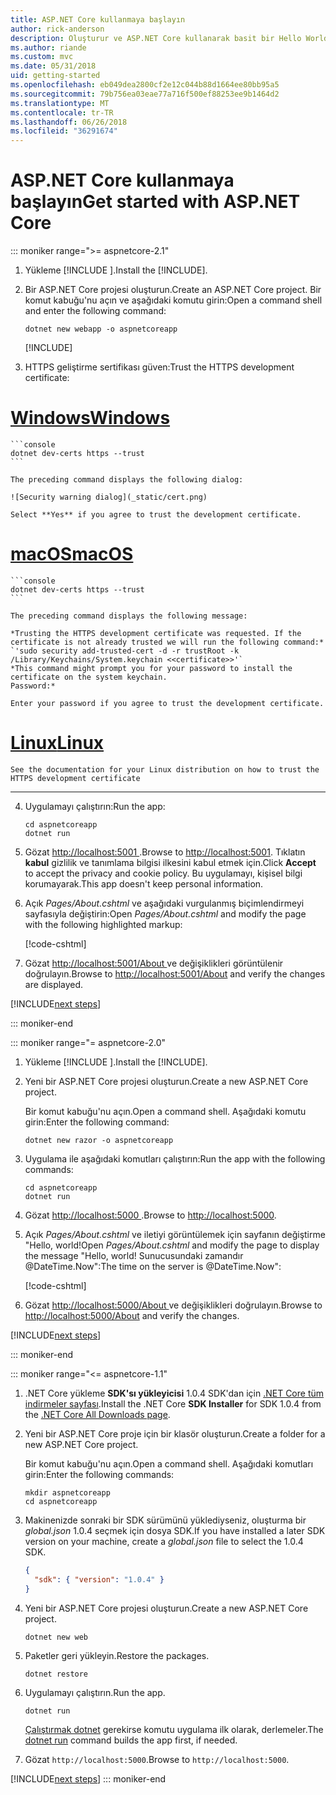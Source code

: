 ```yaml
---
title: ASP.NET Core kullanmaya başlayın
author: rick-anderson
description: Oluşturur ve ASP.NET Core kullanarak basit bir Hello World uygulamanın çalıştığı hızlı bir öğretici.
ms.author: riande
ms.custom: mvc
ms.date: 05/31/2018
uid: getting-started
ms.openlocfilehash: eb049dea2800cf2e12c044b88d1664ee80bb95a5
ms.sourcegitcommit: 79b756ea03eae77a716f500ef88253ee9b1464d2
ms.translationtype: MT
ms.contentlocale: tr-TR
ms.lasthandoff: 06/26/2018
ms.locfileid: "36291674"
---
```

# <a name="get-started-with-aspnet-core"></a><span data-ttu-id="6e95a-103">ASP.NET Core kullanmaya başlayın</span><span class="sxs-lookup"><span data-stu-id="6e95a-103">Get started with ASP.NET Core</span></span>

::: moniker range=">= aspnetcore-2.1"

1. <span data-ttu-id="6e95a-104">Yükleme [!INCLUDE [](~/includes/2.1-SDK.md)].</span><span class="sxs-lookup"><span data-stu-id="6e95a-104">Install the [!INCLUDE[](~/includes/2.1-SDK.md)].</span></span>

2. <span data-ttu-id="6e95a-105">Bir ASP.NET Core projesi oluşturun.</span><span class="sxs-lookup"><span data-stu-id="6e95a-105">Create an ASP.NET Core project.</span></span> <span data-ttu-id="6e95a-106">Bir komut kabuğu'nu açın ve aşağıdaki komutu girin:</span><span class="sxs-lookup"><span data-stu-id="6e95a-106">Open a command shell and enter the following command:</span></span>

    ```console
    dotnet new webapp -o aspnetcoreapp
    ```

    [!INCLUDE[](~/includes/webapp-alias-notice.md)]

3. <span data-ttu-id="6e95a-107">HTTPS geliştirme sertifikası güven:</span><span class="sxs-lookup"><span data-stu-id="6e95a-107">Trust the HTTPS development certificate:</span></span>

# <a name="windowstabwindows"></a>[<span data-ttu-id="6e95a-108">Windows</span><span class="sxs-lookup"><span data-stu-id="6e95a-108">Windows</span></span>](#tab/windows)

    ```console
    dotnet dev-certs https --trust
    ```

    The preceding command displays the following dialog:

    ![Security warning dialog](_static/cert.png)

    Select **Yes** if you agree to trust the development certificate.

# <a name="macostabmacos"></a>[<span data-ttu-id="6e95a-109">macOS</span><span class="sxs-lookup"><span data-stu-id="6e95a-109">macOS</span></span>](#tab/macos)

    ```console
    dotnet dev-certs https --trust
    ```

    The preceding command displays the following message:

    *Trusting the HTTPS development certificate was requested. If the certificate is not already trusted we will run the following command:*
    `'sudo security add-trusted-cert -d -r trustRoot -k /Library/Keychains/System.keychain <<certificate>>'`
    *This command might prompt you for your password to install the certificate on the system keychain.
    Password:*

    Enter your password if you agree to trust the development certificate.

# <a name="linuxtablinux"></a>[<span data-ttu-id="6e95a-110">Linux</span><span class="sxs-lookup"><span data-stu-id="6e95a-110">Linux</span></span>](#tab/linux)

    See the documentation for your Linux distribution on how to trust the HTTPS development certificate
---

4. <span data-ttu-id="6e95a-111">Uygulamayı çalıştırın:</span><span class="sxs-lookup"><span data-stu-id="6e95a-111">Run the app:</span></span>

    ```console
    cd aspnetcoreapp
    dotnet run
    ```

5. <span data-ttu-id="6e95a-112">Gözat [ http://localhost:5001 ](http://localhost:5001).</span><span class="sxs-lookup"><span data-stu-id="6e95a-112">Browse to [http://localhost:5001](http://localhost:5001).</span></span>  <span data-ttu-id="6e95a-113">Tıklatın **kabul** gizlilik ve tanımlama bilgisi ilkesini kabul etmek için.</span><span class="sxs-lookup"><span data-stu-id="6e95a-113">Click **Accept** to accept the privacy and cookie policy.</span></span> <span data-ttu-id="6e95a-114">Bu uygulamayı, kişisel bilgi korumayarak.</span><span class="sxs-lookup"><span data-stu-id="6e95a-114">This app doesn't keep personal information.</span></span>

6. <span data-ttu-id="6e95a-115">Açık *Pages/About.cshtml* ve aşağıdaki vurgulanmış biçimlendirmeyi sayfasıyla değiştirin:</span><span class="sxs-lookup"><span data-stu-id="6e95a-115">Open *Pages/About.cshtml* and modify the page with the following highlighted markup:</span></span>

    [!code-cshtml[](sample/getting-started/about.cshtml?highlight=9)]

7. <span data-ttu-id="6e95a-116">Gözat [ http://localhost:5001/About ](http://localhost:5001/About) ve değişiklikleri görüntülenir doğrulayın.</span><span class="sxs-lookup"><span data-stu-id="6e95a-116">Browse to [http://localhost:5001/About](http://localhost:5001/About) and verify the changes are displayed.</span></span>

[!INCLUDE[next steps](~/includes/getting-started/next-steps.md)]

::: moniker-end

::: moniker range="= aspnetcore-2.0"

1. <span data-ttu-id="6e95a-117">Yükleme [!INCLUDE [](~/includes/net-core-sdk-download-link.md)].</span><span class="sxs-lookup"><span data-stu-id="6e95a-117">Install the [!INCLUDE[](~/includes/net-core-sdk-download-link.md)].</span></span>

2. <span data-ttu-id="6e95a-118">Yeni bir ASP.NET Core projesi oluşturun.</span><span class="sxs-lookup"><span data-stu-id="6e95a-118">Create a new ASP.NET Core project.</span></span>

   <span data-ttu-id="6e95a-119">Bir komut kabuğu'nu açın.</span><span class="sxs-lookup"><span data-stu-id="6e95a-119">Open a command shell.</span></span> <span data-ttu-id="6e95a-120">Aşağıdaki komutu girin:</span><span class="sxs-lookup"><span data-stu-id="6e95a-120">Enter the following command:</span></span>

    ```console
    dotnet new razor -o aspnetcoreapp
    ```

3. <span data-ttu-id="6e95a-121">Uygulama ile aşağıdaki komutları çalıştırın:</span><span class="sxs-lookup"><span data-stu-id="6e95a-121">Run the app with the following commands:</span></span>

    ```console
    cd aspnetcoreapp
    dotnet run
    ```

4. <span data-ttu-id="6e95a-122">Gözat [ http://localhost:5000 ](http://localhost:5000).</span><span class="sxs-lookup"><span data-stu-id="6e95a-122">Browse to [http://localhost:5000](http://localhost:5000).</span></span>

5. <span data-ttu-id="6e95a-123">Açık *Pages/About.cshtml* ve iletiyi görüntülemek için sayfanın değiştirme "Hello, world!</span><span class="sxs-lookup"><span data-stu-id="6e95a-123">Open *Pages/About.cshtml* and modify the page to display the message "Hello, world!</span></span> <span data-ttu-id="6e95a-124">Sunucusundaki zamandır @DateTime.Now":</span><span class="sxs-lookup"><span data-stu-id="6e95a-124">The time on the server is @DateTime.Now":</span></span>

    [!code-cshtml[](sample/getting-started/about.cshtml?highlight=9&range=1-9)]

6. <span data-ttu-id="6e95a-125">Gözat [ http://localhost:5000/About ](http://localhost:5000/About) ve değişiklikleri doğrulayın.</span><span class="sxs-lookup"><span data-stu-id="6e95a-125">Browse to [http://localhost:5000/About](http://localhost:5000/About) and verify the changes.</span></span>

[!INCLUDE[next steps](~/includes/getting-started/next-steps.md)]

::: moniker-end

::: moniker range="<= aspnetcore-1.1"

1. <span data-ttu-id="6e95a-126">.NET Core yükleme **SDK'sı yükleyicisi** 1.0.4 SDK'dan için [.NET Core tüm indirmeler sayfası](https://www.microsoft.com/net/download/all).</span><span class="sxs-lookup"><span data-stu-id="6e95a-126">Install the .NET Core **SDK Installer** for SDK 1.0.4 from the [.NET Core All Downloads page](https://www.microsoft.com/net/download/all).</span></span>

2. <span data-ttu-id="6e95a-127">Yeni bir ASP.NET Core proje için bir klasör oluşturun.</span><span class="sxs-lookup"><span data-stu-id="6e95a-127">Create a folder for a new ASP.NET Core project.</span></span>

   <span data-ttu-id="6e95a-128">Bir komut kabuğu'nu açın.</span><span class="sxs-lookup"><span data-stu-id="6e95a-128">Open a command shell.</span></span> <span data-ttu-id="6e95a-129">Aşağıdaki komutları girin:</span><span class="sxs-lookup"><span data-stu-id="6e95a-129">Enter the following commands:</span></span>

   ```console
   mkdir aspnetcoreapp
   cd aspnetcoreapp
   ```

3. <span data-ttu-id="6e95a-130">Makinenizde sonraki bir SDK sürümünü yüklediyseniz, oluşturma bir *global.json* 1.0.4 seçmek için dosya SDK.</span><span class="sxs-lookup"><span data-stu-id="6e95a-130">If you have installed a later SDK version on your machine, create a *global.json* file to select the 1.0.4 SDK.</span></span>

   ```json
   {
     "sdk": { "version": "1.0.4" }
   }
   ```

4. <span data-ttu-id="6e95a-131">Yeni bir ASP.NET Core projesi oluşturun.</span><span class="sxs-lookup"><span data-stu-id="6e95a-131">Create a new ASP.NET Core project.</span></span>

   ```console
   dotnet new web
   ```

5. <span data-ttu-id="6e95a-132">Paketler geri yükleyin.</span><span class="sxs-lookup"><span data-stu-id="6e95a-132">Restore the packages.</span></span>

    ```console
    dotnet restore
    ```

6. <span data-ttu-id="6e95a-133">Uygulamayı çalıştırın.</span><span class="sxs-lookup"><span data-stu-id="6e95a-133">Run the app.</span></span>

   ```console
   dotnet run
   ```

   <span data-ttu-id="6e95a-134">[Çalıştırmak dotnet](/dotnet/core/tools/dotnet-run) gerekirse komutu uygulama ilk olarak, derlemeler.</span><span class="sxs-lookup"><span data-stu-id="6e95a-134">The [dotnet run](/dotnet/core/tools/dotnet-run) command builds the app first, if needed.</span></span>

7. <span data-ttu-id="6e95a-135">Gözat `http://localhost:5000`.</span><span class="sxs-lookup"><span data-stu-id="6e95a-135">Browse to `http://localhost:5000`.</span></span>

[!INCLUDE[next steps](~/includes/getting-started/next-steps.md)]
::: moniker-end
